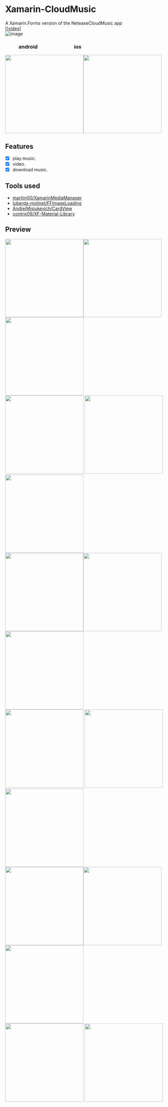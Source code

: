 # Xamarin-CloudMusic  
A Xamarin.Forms version of the NeteaseCloudMusic app  
[![video]](https://youtu.be/a8BVqeAdxTY)  
![image](https://github.com/o1298098/Xamarin-CloudMusic/blob/master/Screenshot/Screenshot.gif)  
### &nbsp;&nbsp;&nbsp;&nbsp;&nbsp;&nbsp;&nbsp;&nbsp;&nbsp;&nbsp;&nbsp;android&nbsp;&nbsp;&nbsp;&nbsp;&nbsp;&nbsp;&nbsp;&nbsp;&nbsp;&nbsp;&nbsp;&nbsp;&nbsp;&nbsp;&nbsp;&nbsp;&nbsp;&nbsp;&nbsp;&nbsp;&nbsp;&nbsp;&nbsp;&nbsp;&nbsp;&nbsp;&nbsp;&nbsp;&nbsp;&nbsp;ios  
<img src="https://github.com/o1298098/Xamarin-CloudMusic/blob/master/Screenshot/Screenshot_20190531-085903.jpg" width="250"><img src="https://github.com/o1298098/Xamarin-CloudMusic/blob/master/Screenshot/QQ20190531-083829.png" width="250">  
## Features  
- [x] play music. 
- [x] video. 
- [x] download music. 
## Tools used  
- [martijn00/XamarinMediaManager](https://github.com/martijn00/XamarinMediaManager)  
- [luberda-molinet/FFImageLoading](https://github.com/luberda-molinet/FFImageLoading)  
- [AndreiMisiukevich/CardView](https://github.com/AndreiMisiukevich/CardView)  
- [contrix09/XF-Material-Library](https://github.com/contrix09/XF-Material-Library)  
## Preview  
<img src="https://github.com/o1298098/Xamarin-CloudMusic/blob/master/Screenshot/Screenshot_20190513-191743.jpg" width="250"><img src="https://github.com/o1298098/Xamarin-CloudMusic/blob/master/Screenshot/Screenshot_20190513-191756.jpg" width="250"> <img src="https://github.com/o1298098/Xamarin-CloudMusic/blob/master/Screenshot/Screenshot_20190513-191709.jpg" width="250">  
<img src="https://github.com/o1298098/Xamarin-CloudMusic/blob/master/Screenshot/Screenshot_20190513-191604.jpg" width="250"> <img src="https://github.com/o1298098/Xamarin-CloudMusic/blob/master/Screenshot/Screenshot_20190513-191723.jpg" width="250"><img src="https://github.com/o1298098/Xamarin-CloudMusic/blob/master/Screenshot/Screenshot_20190513-191810.jpg" width="250">  
<img src="https://github.com/o1298098/Xamarin-CloudMusic/blob/master/Screenshot/Screenshot_20190513-191816.jpg" width="250"><img src="https://github.com/o1298098/Xamarin-CloudMusic/blob/master/Screenshot/Screenshot_20190513-191824.jpg" width="250"> <img src="https://github.com/o1298098/Xamarin-CloudMusic/blob/master/Screenshot/Screenshot_20190513-191840.jpg" width="250">  
<img src="https://github.com/o1298098/Xamarin-CloudMusic/blob/master/Screenshot/Screenshot_20190513-191923.jpg" width="250"> <img src="https://github.com/o1298098/Xamarin-CloudMusic/blob/master/Screenshot/Screenshot_20190513-191932.jpg" width="250"><img src="https://github.com/o1298098/Xamarin-CloudMusic/blob/master/Screenshot/Screenshot_20190513-191917.jpg" width="250">  
<img src="https://github.com/o1298098/Xamarin-CloudMusic/blob/master/Screenshot/Screenshot_20190513-192054.jpg" width="250"><img src="https://github.com/o1298098/Xamarin-CloudMusic/blob/master/Screenshot/Screenshot_20190513-192131.jpg" width="250"> <img src="https://github.com/o1298098/Xamarin-CloudMusic/blob/master/Screenshot/Screenshot_20190513-192142.jpg" width="250">  
<img src="https://github.com/o1298098/Xamarin-CloudMusic/blob/master/Screenshot/Screenshot_20190513-191951.jpg" width="250"> <img src="https://github.com/o1298098/Xamarin-CloudMusic/blob/master/Screenshot/Screenshot_20190513-192025.jpg" width="250">  


